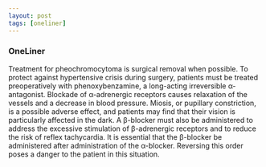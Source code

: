 ```yaml
---
layout: post
tags: [oneliner]
---
```



### OneLiner

Treatment for pheochromocytoma is surgical removal when possible. To protect against hypertensive crisis during surgery, patients must be treated preoperatively with phenoxybenzamine, a long-acting irreversible α-antagonist. Blockade of α-adrenergic receptors causes relaxation of the vessels and a decrease in blood pressure. Miosis, or pupillary constriction, is a possible adverse effect, and patients may find that their vision is particularly affected in the dark. A β-blocker must also be administered to address the excessive stimulation of β-adrenergic receptors and to reduce the risk of reflex tachycardia. It is essential that the β-blocker be administered after administration of the α-blocker. Reversing this order poses a danger to the patient in this situation.
